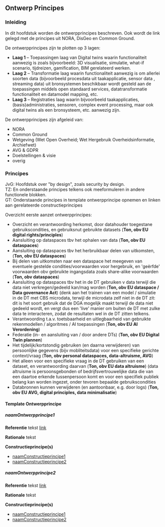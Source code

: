 ## Ontwerp Principes

### Inleiding

In dit hoofdstuk worden de ontwerpprincipes beschreven. Ook wordt de link gelegd met de principes uit NORA, DisGeo en Common Ground.

De ontwerpprincipes zijn te plotten op 3 lagen:
* **Laag 1** – Toepassingen laag van Digital twins waarin functionaliteit aanwezig is zoals bijvoorbeeld: 3D visualisatie, simulatie, what-if scenario, tijdreizen, gamification, BIM gerelateerd werken.
* **Laag 2** – Transformatie laag waarin functionaliteit aanwezig is om allerlei soorten data (bijvoorbeeld procesdata uit taakapplicatie, sensor data , streaming data) uit bronsystemen beschikbaar wordt gesteld aan de toepassingen middels open standaard services, datatransformatie functionaliteit en datamodel mapping, etc.
* **Laag 3** – Registraties laag waarin bijvoorbeeld taakapplicaties, (basis)administraties, sensoren, complex event processing, maar ook digital twins als een bronsysteem, etc. aanwezig zijn.

De ontwerpprincipes zijn afgeleid van:
* NORA
* Common Ground
* Wetgeving (Wet Open Overheid; Wet Hergebruik Overheidsinformatie, Archiefwet)
* AVG & GDPR
* Doelstellingen & visie
* overig

### Principes

<aside class='note'>
   JvG: Hoofdstuk over "by design", zoals security by design.
</aside>

<aside class='note'>
   TZ:  En onderstaande principes telkens ook meeformuleren in andere functionele blokken.
</aside>

<aside class='note'>
   GT:  Onderstaande principes in template ontwerpprincipe opnemen en linken aan gerelateerde constructieprincipes
</aside>

Overzicht eerste aanzet ontwerpprincipes:
* Overzicht en verantwoording herkomst, door datahouder toegestane gebruikscondities, en gebruiksnut gebruikte datasets
(**Ton, obv EU digital rights/principles**)
* Aansluiting op dataspaces tbv het ophalen van data (**Ton, obv EU dataspaces**)
* Aansluiting op dataspaces tbv het herbruikbaar delen van uitkomsten, (**Ton, obv EU dataspaces**)
* Bij delen van uitkomsten naar een dataspace het meegeven van eventuele gestelde condities/voorwaarden voor hergebruik, en 'geërfde' voorwaarden obv gebruikte ingangsdata zoals share-alike voorwaarden (**Ton, obv dataspaces**)
* Aansluiting op dataspaces tbv het in de DT gebruiken v data terwijl die data niet verkregen/gedeeld kan/mag worden
(**Ton, obv EU dataspace / Data governance Act**) (denk aan het trainen van een model / simulatie in de DT met CBS microdata,
terwijl de microdata zelf niet in de DT zit: dit is het soort gebruik dat de DGA mogelijk maakt terwijl de data niet gedeeld wordt, en vergt dus een 'live' manier om buiten de DT met zulke data te interacteren, zodat de resultaten wel in de DT zitten telkens.
* Verantwoording t.a.v. toetsbaarheid en uitlegbaarheid van gebruikte rekenmodellen / algoritmes / AI toepassingen (**Ton, obv EU AI Verordening**)
* Federatie  (in- en aansluiting van / door andere DTs) (**Ton, obv EU Digital Twin plannen**)
* Het tijdelijk/kortstondig gebruiken (en daarna verwijderen) van persoonlijke gegevens (bijv mobliteitsdata) voor een specifieke
gerichte context/vraag (**Ton, obv personal dataspaces, data-altruisme, AVG**)
* Het alleen voor een specifieke vraag in de DT gebruiken van een dataset, en verantwoording daarvan (**Ton, obv EU data altruisme**)
(data altruisme is persoonsgebonden of bedrijfsvertrouwelijke data die van een daartoe erkende tussenpersoon komt en voor een specifiek publiek belang kan worden ingezet, onder tevoren bepaalde gebruikscondities
* Databronnen kunnen verwijderen (en aantoonbaar, e.g. door logs) (**Ton, obv EU AVG, digital principles, data minimalisatie**)

#### Template Ontwerpprincipe

##### naamOntwerpprincipe1

**Referentie**
tekst [link](url)

**Rationale**
tekst

**Constructieprincipe(s)**
* [naamConstructieprincipe1](https://geonovum.github.io/DTFL/Referentie%20Architectuur/#naamconstructieprincipe1)
* [naamConstructieprincipe2](https://geonovum.github.io/DTFL/Referentie%20Architectuur/#naamconstructieprincipe2)

##### naamOntwerpprincipe2

**Referentie**
tekst [link](url)

**Rationale**
tekst

**Constructieprincipe(s)**
* [naamConstructieprincipe1](https://geonovum.github.io/DTFL/Referentie%20Architectuur/#naamconstructieprincipe1)
* [naamConstructieprincipe2](https://geonovum.github.io/DTFL/Referentie%20Architectuur/#naamconstructieprincipe2)